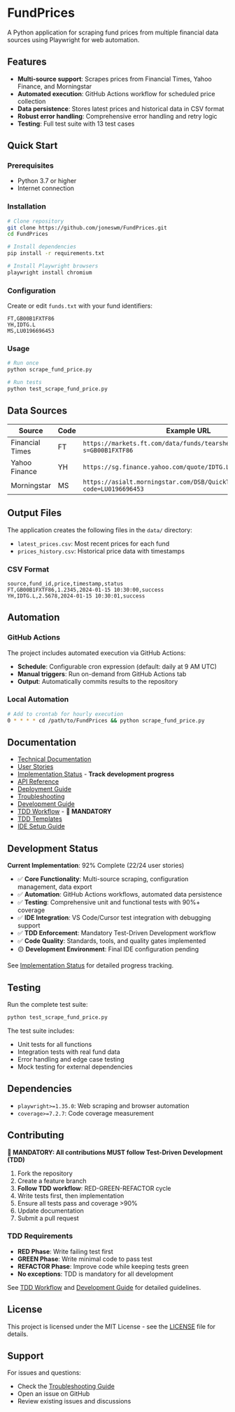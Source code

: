 # FundPrices

A Python application for scraping fund prices from multiple financial data sources using Playwright for web automation.

## Features

- **Multi-source support**: Scrapes prices from Financial Times, Yahoo Finance, and Morningstar
- **Automated execution**: GitHub Actions workflow for scheduled price collection
- **Data persistence**: Stores latest prices and historical data in CSV format
- **Robust error handling**: Comprehensive error handling and retry logic
- **Testing**: Full test suite with 13 test cases

## Quick Start

### Prerequisites
- Python 3.7 or higher
- Internet connection

### Installation
```bash
# Clone repository
git clone https://github.com/joneswm/FundPrices.git
cd FundPrices

# Install dependencies
pip install -r requirements.txt

# Install Playwright browsers
playwright install chromium
```

### Configuration
Create or edit `funds.txt` with your fund identifiers:
```
FT,GB00B1FXTF86
YH,IDTG.L
MS,LU0196696453
```

### Usage
```bash
# Run once
python scrape_fund_price.py

# Run tests
python test_scrape_fund_price.py
```

## Data Sources

| Source | Code | Example URL | Selector |
|--------|------|-------------|----------|
| Financial Times | FT | `https://markets.ft.com/data/funds/tearsheet/summary?s=GB00B1FXTF86` | `.mod-ui-data-list__value` |
| Yahoo Finance | YH | `https://sg.finance.yahoo.com/quote/IDTG.L/` | `span[data-testid="qsp-price"]` |
| Morningstar | MS | `https://asialt.morningstar.com/DSB/QuickTake/overview.aspx?code=LU0196696453` | `#mainContent_quicktakeContent_fvOverview_lblNAV` |

## Output Files

The application creates the following files in the `data/` directory:

- `latest_prices.csv`: Most recent prices for each fund
- `prices_history.csv`: Historical price data with timestamps

### CSV Format
```csv
source,fund_id,price,timestamp,status
FT,GB00B1FXTF86,1.2345,2024-01-15 10:30:00,success
YH,IDTG.L,2.5678,2024-01-15 10:30:01,success
```

## Automation

### GitHub Actions
The project includes automated execution via GitHub Actions:

- **Schedule**: Configurable cron expression (default: daily at 9 AM UTC)
- **Manual triggers**: Run on-demand from GitHub Actions tab
- **Output**: Automatically commits results to the repository

### Local Automation
```bash
# Add to crontab for hourly execution
0 * * * * cd /path/to/FundPrices && python scrape_fund_price.py
```

## Documentation

- [Technical Documentation](docs/technical_documentation/README.md)
- [User Stories](docs/user_stories/README.md)
- [Implementation Status](docs/user_stories/implementation_status.md) - **Track development progress**
- [API Reference](docs/technical_documentation/api_reference.md)
- [Deployment Guide](docs/technical_documentation/deployment.md)
- [Troubleshooting](docs/technical_documentation/troubleshooting.md)
- [Development Guide](docs/technical_documentation/development_guide.md)
- [TDD Workflow](docs/technical_documentation/tdd_workflow.md) - **🚨 MANDATORY**
- [TDD Templates](docs/technical_documentation/tdd_templates.md)
- [IDE Setup Guide](docs/technical_documentation/ide_setup.md)

## Development Status

**Current Implementation**: 92% Complete (22/24 user stories)

- ✅ **Core Functionality**: Multi-source scraping, configuration management, data export
- ✅ **Automation**: GitHub Actions workflows, automated data persistence
- ✅ **Testing**: Comprehensive unit and functional tests with 90%+ coverage
- ✅ **IDE Integration**: VS Code/Cursor test integration with debugging support
- ✅ **TDD Enforcement**: Mandatory Test-Driven Development workflow
- ✅ **Code Quality**: Standards, tools, and quality gates implemented
- 🟡 **Development Environment**: Final IDE configuration pending

See [Implementation Status](docs/user_stories/implementation_status.md) for detailed progress tracking.

## Testing

Run the complete test suite:
```bash
python test_scrape_fund_price.py
```

The test suite includes:
- Unit tests for all functions
- Integration tests with real fund data
- Error handling and edge case testing
- Mock testing for external dependencies

## Dependencies

- `playwright>=1.35.0`: Web scraping and browser automation
- `coverage>=7.2.7`: Code coverage measurement

## Contributing

**🚨 MANDATORY: All contributions MUST follow Test-Driven Development (TDD)**

1. Fork the repository
2. Create a feature branch
3. **Follow TDD workflow**: RED-GREEN-REFACTOR cycle
4. Write tests first, then implementation
5. Ensure all tests pass and coverage >90%
6. Update documentation
7. Submit a pull request

### TDD Requirements
- **RED Phase**: Write failing test first
- **GREEN Phase**: Write minimal code to pass test
- **REFACTOR Phase**: Improve code while keeping tests green
- **No exceptions**: TDD is mandatory for all development

See [TDD Workflow](docs/technical_documentation/tdd_workflow.md) and [Development Guide](docs/technical_documentation/development_guide.md) for detailed guidelines.

## License

This project is licensed under the MIT License - see the [LICENSE](LICENSE) file for details.

## Support

For issues and questions:
- Check the [Troubleshooting Guide](docs/technical_documentation/troubleshooting.md)
- Open an issue on GitHub
- Review existing issues and discussions